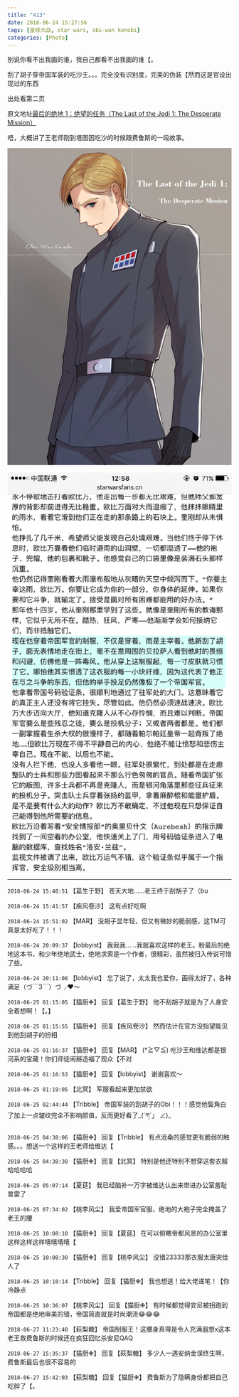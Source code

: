 ```yaml
---
title: "413"
date: 2018-06-24 15:27:56
tags: [星球大战, star wars, obi-wan kenobi]
categories: [Photo]
---
```


<p>别说你看不出我画的谁，我自己都看不出我画的谁【。</p> 
<p>刮了胡子穿帝国军装的吃沙王。。。完全没有识别度，完美的伪装【然而这是官设出现过的东西</p> 
<p>出处看第二页</p> 
<p>原文地址<a target="_blank" rel="nofollow" href="http://www.starwarsfans.cn/misc/The_Last_of_the_Jedi_1_-_The_Desperate_Mission.txt"  >最后的绝地 1：绝望的任务（The Last of the Jedi 1: The Desperate Mission）</a></p> 
<p>唔，大概讲了王老师刚到塔图因吃沙的时候跟费鲁斯的一段故事。</p>

![](https://raw.githubusercontent.com/alicewish/meowchain247/master/img_cVZNdzJtQk9JV2NUd1ZQa25pSWZkbkUzOUNaZjl1NTYvVXFjTXZjVU8rbVF4eHdodnp4NVNRPT0.jpg)

![](https://raw.githubusercontent.com/alicewish/meowchain247/master/img_cVZNdzJtQk9JV2NUd1ZQa25pSWZkbkZ1YnFqOVpLdnNPZnFFbVVpK1FTTVlISDBLWjRzMHlRPT0.jpg)

---

`2018-06-24 15:40:51` 【葛生于野】 苍天大地……老王终于刮胡子了（bu

`2018-06-24 15:41:57` 【疾风卷沙】 这有点好吃啊

`2018-06-24 15:51:02` 【MAR】 没胡子显年轻，但又有微妙的脆弱感，这TM可真是太好吃了！！！

`2018-06-24 20:09:37` 【lobbyist】 我我我……我就喜欢这样的老王。粉最后的绝地这本书，和少年绝地武士，绝地求索是一个作者，很精彩，虽然被归入传说可惜了些。

`2018-06-24 20:11:08` 【lobbyist】 忘了说了，太太我也爱你，画得太好了，各种满足（づ￣3￣）づ╭❤～

`2018-06-25 01:15:05` 【猫厨✙】 回复【葛生于野】 他不刮胡子就是为了人身安全着想啊！【。】

`2018-06-25 01:15:55` 【猫厨✙】 回复【疾风卷沙】 然而估计在官方没指望能见到他刮胡子的扮相

`2018-06-25 01:16:37` 【猫厨✙】 回复【MAR】 (*≧▽≦) 吃沙王和维达都是银河系的宝藏！你们师徒闹掰造福了观众【不对

`2018-06-25 01:16:53` 【猫厨✙】 回复【lobbyist】 谢谢喜欢～

`2018-06-25 01:19:05` 【北冥】 军服看起来更加禁欲

`2018-06-25 02:44:44` 【Tribble】 帝国军装的刮胡子的Obi！！！感觉他鬓角白了加上一点皱纹完全不影响颜值，反而更好看了\_(´ཀ`」 ∠)\_

`2018-06-25 04:38:06` 【猫厨✙】 回复【Tribble】 有点沧桑的感觉更有脆弱的触感。。。想送一个这样的王老师给维达【

`2018-06-25 04:38:38` 【猫厨✙】 回复【北冥】 特别是他还特别不想穿这套衣服哈哈哈哈

`2018-06-25 05:07:14` 【夏莚】 我已经脑补一万字被维达认出来带进办公室羞耻普雷了

`2018-06-25 07:34:02` 【桃李风尘】 我爱帝国军官服，绝地的大袍子完全掩盖了老王的腰

`2018-06-25 10:08:10` 【猫厨✙】 回复【夏莚】 在可以俯瞰帝都风景的办公室里这样这样这样嘻嘻嘻嘻【

`2018-06-25 10:08:30` 【猫厨✙】 回复【桃李风尘】 没错23333那衣服太唐突佳人了

`2018-06-25 10:10:14` 【Tribble】 回复【猫厨✙】 我也想送！给大佬递笔！【你冷静点

`2018-06-25 10:36:07` 【桃李风尘】 回复【猫厨✙】 有时候都觉得安尼被拐跑到帝国都是绝地审美的错，帝国简直就是时尚潮流😂😂😂

`2018-06-27 11:23:40` 【萩梨糖】 帝国制服王！这腰身真得是令人充满遐想x这本老王救费鲁斯的时候还在疯狂回忆杀安尼QAQ

`2018-06-27 15:35:37` 【猫厨✙】 回复【萩梨糖】 多少人一遇安纳金误终生啊，费鲁斯最后也很不容易的

`2018-06-27 15:42:03` 【萩梨糖】 回复【猫厨✙】 费鲁斯为了隐瞒身份都把自己吃胖了【。
